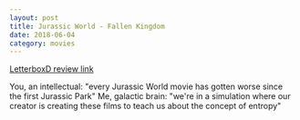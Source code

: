 ```yaml
---
layout: post
title: Jurassic World - Fallen Kingdom
date: 2018-06-04
category: movies
---
```

 
[LetterboxD review link](https://letterboxd.com/samarthbhaskar/film/jurassic-world-fallen-kingdom/)

You, an intellectual: "every Jurassic World movie has gotten worse since the first Jurassic Park"
Me, galactic brain: "we're in a simulation where our creator is creating these films to teach us about the concept of entropy"
